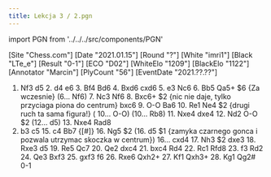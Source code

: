 ```yaml
---
title: Lekcja 3 / 2.pgn
---
```


import PGN from '../../../src/components/PGN'

<PGN>
﻿[Site "Chess.com"]
[Date "2021.01.15"]
[Round "?"]
[White "imri1"]
[Black "LTe_e"]
[Result "0-1"]
[ECO "D02"]
[WhiteElo "1209"]
[BlackElo "1122"]
[Annotator "Marcin"]
[PlyCount "56"]
[EventDate "2021.??.??"]

1. Nf3 d5 2. d4 e6 3. Bf4 Bd6 4. Bxd6 cxd6 5. e3 Nc6 6. Bb5 Qa5+ $6 {Za
wczesnie} (6... Nf6) 7. Nc3 Nf6 8. Bxc6+ $2 {nic nie daje, tylko przyciaga
piona do centrum} bxc6 9. O-O Ba6 10. Re1 Ne4 $2 {drugi ruch ta sama figura!} (
10... O-O) (10... Rb8) 11. Nxe4 dxe4 12. Nd2 O-O $2 (12... d5) 13. Nxe4 Rad8
14. b3 c5 15. c4 Bb7 {[#]} 16. Ng5 $2 (16. d5 $1 {zamyka czarnego gonca i
pozwala utrzymac skoczka w centrum}) 16... cxd4 17. Nh3 $2 dxe3 18. Rxe3 d5 19.
Re5 Qc7 20. Qe2 dxc4 21. bxc4 Rd4 22. Rc1 Rfd8 23. f3 Rd2 24. Qe3 Bxf3 25. gxf3
f6 26. Rxe6 Qxh2+ 27. Kf1 Qxh3+ 28. Kg1 Qg2# 0-1


</PGN>
